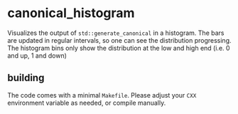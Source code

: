 # canonical_histogram

Visualizes the output of `std::generate_canonical` in a histogram.
The bars are updated in regular intervals, so one can see the distribution progressing.
The histogram bins only show the distribution at the low and high end (i.e. 0 and up, 1 and down)

## building

The code comes with a minimal `Makefile`.
Please adjust your `CXX` environment variable as needed, or compile manually.
